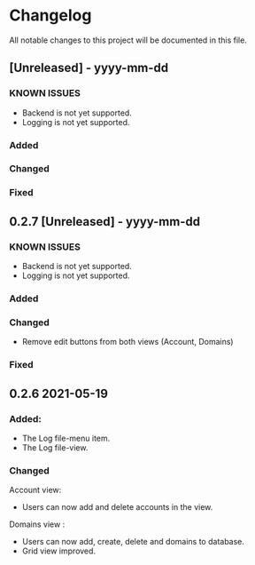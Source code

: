 # Changelog
All notable changes to this project will be documented in this file.

## [Unreleased] - yyyy-mm-dd

### KNOWN ISSUES

- Backend is not yet supported.
- Logging is not yet supported.

### Added

### Changed

### Fixed

## 0.2.7 [Unreleased] - yyyy-mm-dd

### KNOWN ISSUES

- Backend is not yet supported.
- Logging is not yet supported.

### Added

### Changed

- Remove edit buttons from both views (Account, Domains)

### Fixed

## 0.2.6   2021-05-19

### Added:

- The Log file-menu item.
- The Log file-view.

### Changed

Account view:

- Users can now add and delete accounts in the view.
      
Domains view :

- Users can now add, create, delete and domains to database.
- Grid view improved. 
